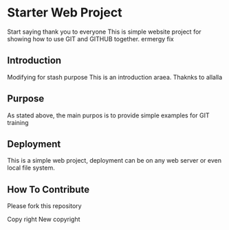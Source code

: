 # Starter Web Project 
Start saying thank you to everyone
This is simple website project for showing how to use GIT and GITHUB together.
ermergy fix

## Introduction
Modifying for stash purpose
This is an introduction araea.
Thaknks to allalla 

## Purpose
As stated above, the main purpos is to provide simple examples for GIT training

##  Deployment
This is a simple web project, deployment can be on any web server or even local file system.

## How To Contribute
Please fork this repository

Copy right
New copyright

